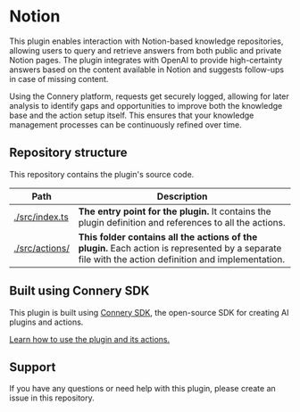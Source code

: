 # Notion

This plugin enables interaction with Notion-based knowledge repositories, allowing users to query and retrieve answers from both public and private Notion pages. The plugin integrates with OpenAI to provide high-certainty answers based on the content available in Notion and suggests follow-ups in case of missing content.

Using the Connery platform, requests get securely logged, allowing for later analysis to identify gaps and opportunities to improve both the knowledge base and the action setup itself.
This ensures that your knowledge management processes can be continuously refined over time.

## Repository structure

This repository contains the plugin's source code.

| Path                            | Description                                                                                                                                          |
| ------------------------------- | ---------------------------------------------------------------------------------------------------------------------------------------------------- |
| [./src/index.ts](/src/index.ts) | **The entry point for the plugin.** It contains the plugin definition and references to all the actions.                                             |
| [./src/actions/](/src/actions/) | **This folder contains all the actions of the plugin.** Each action is represented by a separate file with the action definition and implementation. |

## Built using Connery SDK

This plugin is built using [Connery SDK](https://github.com/connery-io/connery), the open-source SDK for creating AI plugins and actions.

[Learn how to use the plugin and its actions.](https://sdk.connery.io/docs/quickstart/use-plugin)

## Support

If you have any questions or need help with this plugin, please create an issue in this repository.
